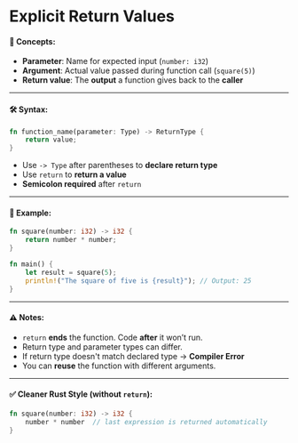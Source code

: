 # Explicit Return Values


#### 📌 Concepts:
- **Parameter**: Name for expected input (`number: i32`)
- **Argument**: Actual value passed during function call (`square(5)`)
- **Return value**: The **output** a function gives back to the **caller**

---

#### 🛠️ Syntax:

```rust
fn function_name(parameter: Type) -> ReturnType {
    return value;
}
```

- Use `-> Type` after parentheses to **declare return type**
- Use `return` to **return a value**
- **Semicolon required** after `return`

---

#### 🔁 Example:

```rust
fn square(number: i32) -> i32 {
    return number * number;
}

fn main() {
    let result = square(5);
    println!("The square of five is {result}"); // Output: 25
}
```

---

#### ⚠️ Notes:
- `return` **ends** the function. Code **after** it won’t run.
- Return type and parameter types can differ.
- If return type doesn't match declared type → **Compiler Error**
- You can **reuse** the function with different arguments.

---

#### ✅ Cleaner Rust Style (without `return`):

```rust
fn square(number: i32) -> i32 {
    number * number  // last expression is returned automatically
}
```
